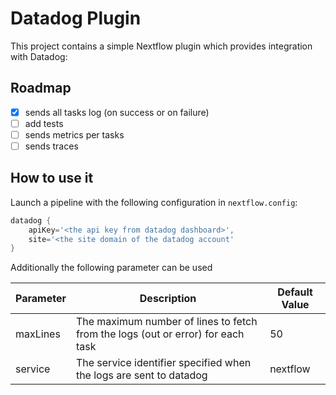 # Datadog Plugin 
 
This project contains a simple Nextflow plugin which provides integration with Datadog:

## Roadmap
- [x] sends all tasks log (on success or on failure)
- [ ] add tests
- [ ] sends metrics per tasks
- [ ] sends traces 

## How to use it
Launch a pipeline with the following configuration in `nextflow.config`:

```groovy
datadog {
    apiKey='<the api key from datadog dashboard>',
    site='<the site domain of the datadog account'
}
```

Additionally the following parameter can be used

| Parameter | Description                                                                     | Default Value |
|-----------|---------------------------------------------------------------------------------|---------------|
| maxLines  | The maximum number of lines to fetch from the logs (out or error) for each task | 50            |
| service   | The service identifier specified when the logs are sent to datadog              | nextflow      |


